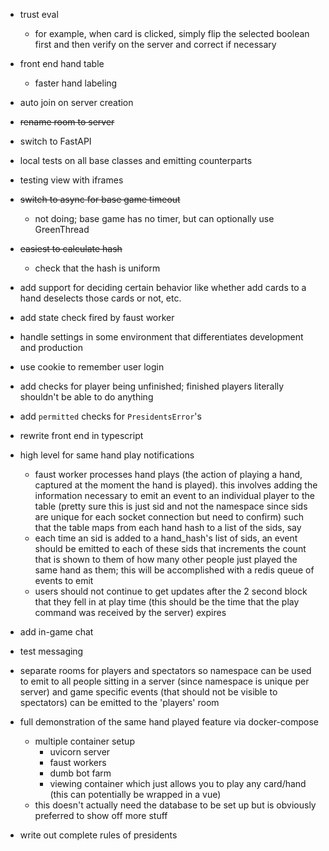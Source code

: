 * trust eval
    * for example, when card is clicked, simply flip the selected boolean first and then verify on the server and correct if necessary

* front end hand table
    * faster hand labeling

* auto join on server creation

* ~~rename room to server~~

* switch to FastAPI

* local tests on all base classes and emitting counterparts

* testing view with iframes

* ~~switch to async for base game timeout~~
    * not doing; base game has no timer, but can optionally use GreenThread

* ~~easiest to calculate hash~~
    * check that the hash is uniform

* add support for deciding certain behavior like whether add cards to a hand deselects those cards or not, etc.

* add state check fired by faust worker

* handle settings in some environment that differentiates development and production

* use cookie to remember user login

* add checks for player being unfinished; finished players literally shouldn't be able to do anything

* add `permitted` checks for `PresidentsError`'s

* rewrite front end in typescript

* high level for same hand play notifications
    * faust worker processes hand plays (the action of playing a hand, captured at the moment the hand is played). this involves adding the information necessary to emit an event to an individual player to the table (pretty sure this is just sid and not the namespace since sids are unique for each socket connection but need to confirm) such that the table maps from each hand hash to a list of the sids, say
    * each time an sid is added to a hand_hash's list of sids, an event should be emitted to each of these sids that increments the count that is shown to them of how many other people just played the same hand as them; this will be accomplished with a redis queue of events to emit
    * users should not continue to get updates after the 2 second block that they fell in at play time (this should be the time that the play command was received by the server) expires

* add in-game chat

* test messaging

* separate rooms for players and spectators so namespace can be used to emit to all people sitting in a server (since namespace is unique per server) and game specific events (that should not be visible to spectators) can be emitted to the 'players' room

* full demonstration of the same hand played feature via docker-compose
    * multiple container setup
        * uvicorn server
        * faust workers
        * dumb bot farm
        * viewing container which just allows you to play any card/hand (this can potentially be wrapped in a vue) 
    * this doesn't actually need the database to be set up but is obviously preferred to show off more stuff

* write out complete rules of presidents
